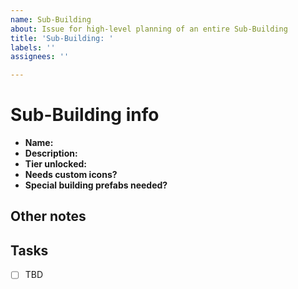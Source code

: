 ```yaml
---
name: Sub-Building
about: Issue for high-level planning of an entire Sub-Building
title: 'Sub-Building: '
labels: ''
assignees: ''

---
```


# Sub-Building info
- **Name:** 
- **Description:** 
- **Tier unlocked:** 
- **Needs custom icons?** 
- **Special building prefabs needed?**

## Other notes

## Tasks
- [ ] TBD

